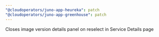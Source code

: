 ```yaml
---
"@cloudoperators/juno-app-heureka": patch
"@cloudoperators/juno-app-greenhouse": patch
---
```


Closes image version details panel on reselect in Service Details page
